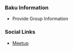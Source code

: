 ### Baku Information
* Provide Group Information

### Social Links
* [Meetup](https://www.meetup.com/owasp-baku-chapter/)


